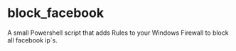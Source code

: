 # block_facebook
A small Powershell script that adds Rules to your Windows Firewall to block all facebook ip´s.
